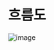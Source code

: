 # 흐름도
![image](https://user-images.githubusercontent.com/74644453/125918844-aab25246-09b2-4cd9-bd51-21b7c6f96432.png)
